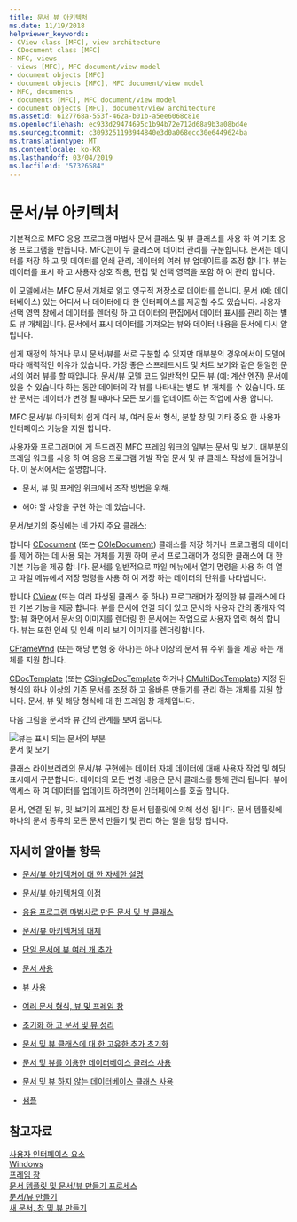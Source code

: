 ```yaml
---
title: 문서 뷰 아키텍처
ms.date: 11/19/2018
helpviewer_keywords:
- CView class [MFC], view architecture
- CDocument class [MFC]
- MFC, views
- views [MFC], MFC document/view model
- document objects [MFC]
- document objects [MFC], MFC document/view model
- MFC, documents
- documents [MFC], MFC document/view model
- document objects [MFC], document/view architecture
ms.assetid: 6127768a-553f-462a-b01b-a5ee6068c81e
ms.openlocfilehash: ec933d29474695c1b94b72e712d68a9b3a08bd4e
ms.sourcegitcommit: c3093251193944840e3d0a068ecc30e6449624ba
ms.translationtype: MT
ms.contentlocale: ko-KR
ms.lasthandoff: 03/04/2019
ms.locfileid: "57326584"
---
```

# <a name="documentview-architecture"></a>문서/뷰 아키텍처

기본적으로 MFC 응용 프로그램 마법사 문서 클래스 및 뷰 클래스를 사용 하 여 기초 응용 프로그램을 만듭니다. MFC는이 두 클래스에 데이터 관리를 구분합니다. 문서는 데이터를 저장 하 고 및 데이터를 인쇄 관리, 데이터의 여러 뷰 업데이트를 조정 합니다. 뷰는 데이터를 표시 하 고 사용자 상호 작용, 편집 및 선택 영역을 포함 하 여 관리 합니다.

이 모델에서는 MFC 문서 개체로 읽고 영구적 저장소로 데이터를 씁니다. 문서 (예: 데이터베이스) 있는 어디서 나 데이터에 대 한 인터페이스를 제공할 수도 있습니다. 사용자 선택 영역 창에서 데이터를 렌더링 하 고 데이터의 편집에서 데이터 표시를 관리 하는 별도 뷰 개체입니다. 문서에서 표시 데이터를 가져오는 뷰와 데이터 내용을 문서에 다시 알립니다.

쉽게 재정의 하거나 무시 문서/뷰를 서로 구분할 수 있지만 대부분의 경우에서이 모델에 따라 매력적인 이유가 있습니다. 가장 좋은 스프레드시트 및 차트 보기와 같은 동일한 문서의 여러 뷰를 할 때입니다. 문서/뷰 모델 코드 일반적인 모든 뷰 (예: 계산 엔진) 문서에 있을 수 있습니다 하는 동안 데이터의 각 뷰를 나타내는 별도 뷰 개체를 수 있습니다. 또한 문서는 데이터가 변경 될 때마다 모든 보기를 업데이트 하는 작업에 사용 합니다.

MFC 문서/뷰 아키텍처 쉽게 여러 뷰, 여러 문서 형식, 분할 창 및 기타 중요 한 사용자 인터페이스 기능을 지원 합니다.

사용자와 프로그래머에 게 두드러진 MFC 프레임 워크의 일부는 문서 및 보기. 대부분의 프레임 워크를 사용 하 여 응용 프로그램 개발 작업 문서 및 뷰 클래스 작성에 들어갑니다. 이 문서에서는 설명합니다.

- 문서, 뷰 및 프레임 워크에서 조작 방법을 위해.

- 해야 할 사항을 구현 하는 데 있습니다.

문서/보기의 중심에는 네 가지 주요 클래스:

합니다 [CDocument](../mfc/reference/cdocument-class.md) (또는 [COleDocument](../mfc/reference/coledocument-class.md)) 클래스를 저장 하거나 프로그램의 데이터를 제어 하는 데 사용 되는 개체를 지원 하며 문서 프로그래머가 정의한 클래스에 대 한 기본 기능을 제공 합니다. 문서를 일반적으로 파일 메뉴에서 열기 명령을 사용 하 여 열고 파일 메뉴에서 저장 명령을 사용 하 여 저장 하는 데이터의 단위를 나타냅니다.

합니다 [CView](../mfc/reference/cview-class.md) (또는 여러 파생된 클래스 중 하나) 프로그래머가 정의한 뷰 클래스에 대 한 기본 기능을 제공 합니다. 뷰를 문서에 연결 되어 있고 문서와 사용자 간의 중개자 역할: 뷰 화면에서 문서의 이미지를 렌더링 한 문서에는 작업으로 사용자 입력 해석 합니다. 뷰는 또한 인쇄 및 인쇄 미리 보기 이미지를 렌더링합니다.

[CFrameWnd](../mfc/reference/cframewnd-class.md) (또는 해당 변형 중 하나)는 하나 이상의 문서 뷰 주위 틀을 제공 하는 개체를 지원 합니다.

[CDocTemplate](../mfc/reference/cdoctemplate-class.md) (또는 [CSingleDocTemplate](../mfc/reference/csingledoctemplate-class.md) 하거나 [CMultiDocTemplate](../mfc/reference/cmultidoctemplate-class.md)) 지정 된 형식의 하나 이상의 기존 문서를 조정 하 고 올바른 만들기를 관리 하는 개체를 지원 합니다. 문서, 뷰 및 해당 형식에 대 한 프레임 창 개체입니다.

다음 그림을 문서와 뷰 간의 관계를 보여 줍니다.

![뷰는 표시 되는 문서의 부분](../mfc/media/vc379n1.gif "뷰는 표시 되는 문서의 부분") <br/>
문서 및 보기

클래스 라이브러리의 문서/뷰 구현에는 데이터 자체 데이터에 대해 사용자 작업 및 해당 표시에서 구분합니다. 데이터의 모든 변경 내용은 문서 클래스를 통해 관리 됩니다. 뷰에 액세스 하 여 데이터를 업데이트 하려면이 인터페이스를 호출 합니다.

문서, 연결 된 뷰, 및 보기의 프레임 창 문서 템플릿에 의해 생성 됩니다. 문서 템플릿에 하나의 문서 종류의 모든 문서 만들기 및 관리 하는 일을 담당 합니다.

## <a name="what-do-you-want-to-know-more-about"></a>자세히 알아볼 항목

- [문서/뷰 아키텍처에 대 한 자세한 설명](../mfc/a-portrait-of-the-document-view-architecture.md)

- [문서/뷰 아키텍처의 이점](../mfc/advantages-of-the-document-view-architecture.md)

- [응용 프로그램 마법사로 만든 문서 및 뷰 클래스](../mfc/document-and-view-classes-created-by-the-mfc-application-wizard.md)

- [문서/뷰 아키텍처의 대체](../mfc/alternatives-to-the-document-view-architecture.md)

- [단일 문서에 뷰 여러 개 추가](../mfc/adding-multiple-views-to-a-single-document.md)

- [문서 사용](../mfc/using-documents.md)

- [뷰 사용](../mfc/using-views.md)

- [여러 문서 형식, 뷰 및 프레임 창](../mfc/multiple-document-types-views-and-frame-windows.md)

- [초기화 하 고 문서 및 뷰 정리](../mfc/initializing-and-cleaning-up-documents-and-views.md)

- [문서 및 뷰 클래스에 대 한 고유한 추가 초기화](../mfc/creating-new-documents-windows-and-views.md)

- [문서 및 뷰를 이용한 데이터베이스 클래스 사용](../data/mfc-using-database-classes-with-documents-and-views.md)

- [문서 및 뷰 하지 않는 데이터베이스 클래스 사용](../data/mfc-using-database-classes-without-documents-and-views.md)

- [샘플](../visual-cpp-samples.md)

## <a name="see-also"></a>참고자료

[사용자 인터페이스 요소](../mfc/user-interface-elements-mfc.md)<br/>
[Windows](../mfc/windows.md)<br/>
[프레임 창](../mfc/frame-windows.md)<br/>
[문서 템플릿 및 문서/뷰 만들기 프로세스](../mfc/document-templates-and-the-document-view-creation-process.md)<br/>
[문서/뷰 만들기](../mfc/document-view-creation.md)<br/>
[새 문서, 창 및 뷰 만들기](../mfc/creating-new-documents-windows-and-views.md)

